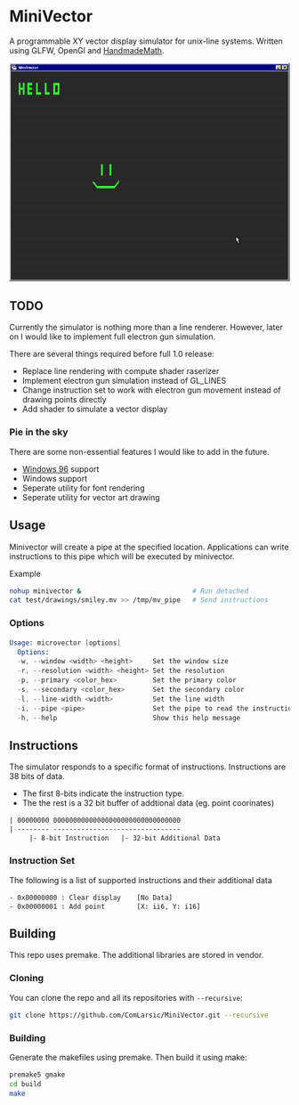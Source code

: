 # MiniVector

A programmable XY vector display simulator for unix-line systems.
Written using GLFW, OpenGl and [HandmadeMath](https://github.com/HandmadeMath/HandmadeMath).

![minivector_demo](docs/minivector_demo.png)

## TODO

Currently the simulator is nothing more than a line renderer.
However, later on I would like to implement full electron gun simulation.

There are several things required before full 1.0 release:

- Replace line rendering with compute shader raserizer
- Implement electron gun simulation instead of GL_LINES
- Change instruction set to work with electron gun movement instead of drawing points directly
- Add shader to simulate a vector display

### Pie in the sky

There are some non-essential features I would like to add in the future.

- [Windows 96](https://windows96.net/) support
- Windows support
- Seperate utility for font rendering
- Seperate utility for vector art drawing

## Usage

Minivector will create a pipe at the specified location.
Applications can write instructions to this pipe which will be executed by minivector.

Example

```bash
nohup minivector &                            # Run detached
cat test/drawings/smiley.mv >> /tmp/mv_pipe   # Send instructions
```

### Options

```s
Usage: microvector [options]
  Options:
  -w, --window <width> <height>     Set the window size
  -r, --resolution <width> <height> Set the resolution
  -p, --primary <color_hex>         Set the primary color
  -s, --secondary <color_hex>       Set the secondary color
  -l, --line-width <width>          Set the line width
  -i, --pipe <pipe>                 Set the pipe to read the instructions
  -h, --help                        Show this help message
```

## Instructions

The simulator responds to a specific format of instructions.
Instructions are 38 bits of data.

- The first 8-bits indicate the instruction type.
- The the rest is a 32 bit buffer of addtional data (eg. point coorinates)

```
| 00000000 00000000000000000000000000000000
| -------- --------------------------------
     |- 8-bit Instruction   |- 32-bit Additional Data
```

### Instruction Set

The following is a list of supported instructions and their additional data

```
- 0x00000000 : Clear display    [No Data]
- 0x00000001 : Add point        [X: ii6, Y: i16]
```

## Building

This repo uses premake. The additional libraries are stored in vendor.

### Cloning

You can clone the repo and all its repositories with `--recursive`:

```bash
git clone https://github.com/ComLarsic/MiniVector.git --recursive
```

### Building

Generate the makefiles using premake.
Then build it using make:

```bash
premake5 gmake
cd build
make
```
